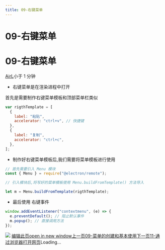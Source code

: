```yaml
---
title: 09-右键菜单
---
```


# 09-右键菜单

# 09-右键菜单
[AirL](https://mrhope.site)小于 1 分钟
- 右键菜单是在渲染进程中打开

首先是需要制作右键菜单模板和顶部菜单栏类似
```javascript
var rigthTemplate = [
  {
    label: "粘贴",
    accelerator: "ctrl+v", // 快捷键
  },
  {
    label: "复制",
    accelerator: "ctrl+c",
  },
];
```

- 制作好右键菜单模板后,我们需要将菜单模板进行使用

```javascript
// 首先需要引入 Menu 模块
const { Menu } = require("@electron/remote");

// 引入模块后,将写好的菜单模板使用 Menu.buildFromTemplate() 方法导入

let m = Menu.buildFromTemplate(rigthTemplate);
```

- 最后使用 右键事件

```javascript
window.addEventListener("contextmenu", (e) => {
  e.preventDefault(); // 阻止默认事件
  m.popup(); // 直接调用方法
});
```

![](/assets/快捷键.023341fe.jpg)
[编辑此页open in new window](https://github.com/vuepress-theme-hope/vuepress-theme-hope/edit/main/demo/src/AirL-My-blog/Electron/10-右键菜单.md)[上一页09-菜单的创建和基本使用](/AirL-My-blog/Electron/09-%E8%8F%9C%E5%8D%95%E7%9A%84%E5%88%9B%E5%BB%BA%E5%92%8C%E5%9F%BA%E6%9C%AC%E4%BD%BF%E7%94%A8.html)[下一页11-通过浏览器打开网页](/AirL-My-blog/Electron/11-%E9%80%9A%E8%BF%87%E6%B5%8F%E8%A7%88%E5%99%A8%E6%89%93%E5%BC%80%E7%BD%91%E9%A1%B5.html)Loading...